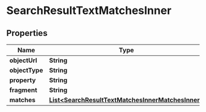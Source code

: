 

# SearchResultTextMatchesInner


## Properties

| Name | Type | Description | Notes |
|------------ | ------------- | ------------- | -------------|
|**objectUrl** | **String** |  |  [optional] |
|**objectType** | **String** |  |  [optional] |
|**property** | **String** |  |  [optional] |
|**fragment** | **String** |  |  [optional] |
|**matches** | [**List&lt;SearchResultTextMatchesInnerMatchesInner&gt;**](SearchResultTextMatchesInnerMatchesInner.md) |  |  [optional] |



